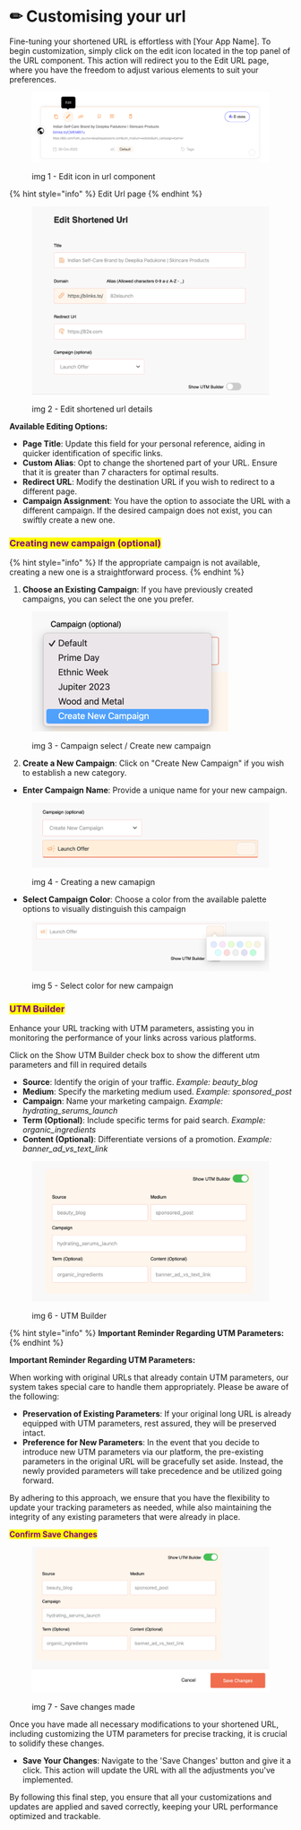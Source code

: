 # ✏ Customising your url

Fine-tuning your shortened URL is effortless with \[Your App Name]. To begin customization, simply click on the edit icon located in the top panel of the URL component. This action will redirect you to the Edit URL page, where you have the freedom to adjust various elements to suit your preferences.

<figure><img src="../.gitbook/assets/Screenshot 2023-10-30 at 4.36.04 PM.png" alt=""><figcaption><p>img 1 - Edit icon in url component</p></figcaption></figure>



{% hint style="info" %}
Edit Url page
{% endhint %}

<figure><img src="../.gitbook/assets/Screenshot 2023-10-31 at 12.18.50 PM.png" alt=""><figcaption><p>img 2 - Edit shortened url details</p></figcaption></figure>

**Available Editing Options:**

* **Page Title**: Update this field for your personal reference, aiding in quicker identification of specific links.
* **Custom Alias**: Opt to change the shortened part of your URL. Ensure that it is greater than 7 characters for optimal results.
* **Redirect URL**: Modify the destination URL if you wish to redirect to a different page.
* **Campaign Assignment**: You have the option to associate the URL with a different campaign. If the desired campaign does not exist, you can swiftly create a new one.

### <mark style="color:purple;">Creating new campaign (optional)</mark>

{% hint style="info" %}
If the appropriate campaign is not available, creating a new one is a straightforward process.
{% endhint %}

1. **Choose an Existing Campaign**: If you have previously created campaigns, you can select the one you prefer.

<div align="left">

<figure><img src="../.gitbook/assets/Screenshot 2023-10-30 at 4.43.31 PM.png" alt="" width="351"><figcaption><p>img 3 - Campaign select / Create new campaign</p></figcaption></figure>

</div>

2. **Create a New Campaign**: Click on "Create New Campaign" if you wish to establish a new category.

* **Enter Campaign Name**: Provide a unique name for your new campaign.

<figure><img src="../.gitbook/assets/Screenshot 2023-10-31 at 12.24.50 PM.png" alt=""><figcaption><p>img 4 - Creating a new camapign</p></figcaption></figure>

* **Select Campaign Color**: Choose a color from the available palette options to visually distinguish this campaign

<figure><img src="../.gitbook/assets/Screenshot 2023-10-31 at 12.24.57 PM.png" alt=""><figcaption><p>img 5 - Select color for new campaign</p></figcaption></figure>



### <mark style="color:purple;">**UTM Builder**</mark>

Enhance your URL tracking with UTM parameters, assisting you in monitoring the performance of your links across various platforms.

Click on the Show UTM Builder check box to show the different utm parameters and fill in required details

* **Source**: Identify the origin of your traffic. _Example: beauty\_blog_
* **Medium**: Specify the marketing medium used. _Example: sponsored\_post_
* **Campaign**: Name your marketing campaign. _Example: hydrating\_serums\_launch_
* **Term (Optional)**: Include specific terms for paid search. _Example: organic\_ingredients_
* **Content (Optional)**: Differentiate versions of a promotion. _Example: banner\_ad\_vs\_text\_link_

<figure><img src="../.gitbook/assets/Screenshot 2023-10-31 at 12.27.25 PM.png" alt=""><figcaption><p>img 6 - UTM Builder</p></figcaption></figure>

{% hint style="info" %}
**Important Reminder Regarding UTM Parameters:**
{% endhint %}

**Important Reminder Regarding UTM Parameters:**

When working with original URLs that already contain UTM parameters, our system takes special care to handle them appropriately. Please be aware of the following:

* **Preservation of Existing Parameters**: If your original long URL is already equipped with UTM parameters, rest assured, they will be preserved intact.
* **Preference for New Parameters**: In the event that you decide to introduce new UTM parameters via our platform, the pre-existing parameters in the original URL will be gracefully set aside. Instead, the newly provided parameters will take precedence and be utilized going forward.

By adhering to this approach, we ensure that you have the flexibility to update your tracking parameters as needed, while also maintaining the integrity of any existing parameters that were already in place.



<mark style="color:purple;">**Confirm Save Changes**</mark>

<figure><img src="../.gitbook/assets/Screenshot 2023-10-31 at 12.31.56 PM.png" alt=""><figcaption><p>img 7 - Save changes made</p></figcaption></figure>

Once you have made all necessary modifications to your shortened URL, including customizing the UTM parameters for precise tracking, it is crucial to solidify these changes.

* **Save Your Changes**: Navigate to the 'Save Changes' button and give it a click. This action will update the URL with all the adjustments you've implemented.

By following this final step, you ensure that all your customizations and updates are applied and saved correctly, keeping your URL performance optimized and trackable.



